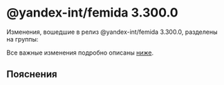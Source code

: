 # @yandex-int/femida 3.300.0

<!-- ЧЕЛОВЕЧЕСКОЕ ВСТУПЛЕНИЕ -->

Изменения, вошедшие в релиз @yandex-int/femida 3.300.0, разделены на группы:

Все важные изменения подробно описаны [ниже](#Пояснения).

## Пояснения

